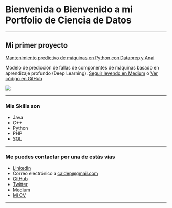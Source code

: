 # Bienvenida o Bienvenido a mi Portfolio de Ciencia de Datos

---

## Mi primer proyecto
[Mantenimiento predictivo de máquinas en Python con Dataprep y Anai](https://medium.com/@caldep/mantenimiento-predictivo-de-m%C3%A1quinas-en-python-con-dataprep-y-anai-cf7ca6fddb6d)

Modelo de predicción de fallas de componentes de máquinas basado en aprendizaje profundo (Deep Learning). [Seguir leyendo en Medium](https://medium.com/@caldep/mantenimiento-predictivo-de-m%C3%A1quinas-en-python-con-dataprep-y-anai-cf7ca6fddb6d) o [Ver código en GitHub](https://github.com/caldep/proyecto-portafolio/blob/main/notebooks/mantenimiento_predictivo.ipynb)

[<img src="images/dummy_thumbnail.jpg?raw=true"/>](https://medium.com/@caldep/mantenimiento-predictivo-de-m%C3%A1quinas-en-python-con-dataprep-y-anai-cf7ca6fddb6d)

---

### Mis Skills son

- Java
- C++
- Python
- PHP
- SQL

---

### Me puedes contactar por una de estás vías

- [LinkedIn](https://www.linkedin.com/in/carlos-alberto-lizcano-depablos/)
- Correo electrónico a <caldep@gmail.com>
- [GitHub](https://github.com/caldep)
- [Twitter](https://twitter.com/@caldep2)
- [Medium](https://medium.com/@caldep)
- [Mi CV](/pdf/HV-CarlosLizcano.pdf)

---
